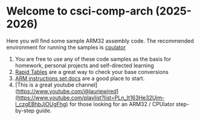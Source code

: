 # Welcome to csci-comp-arch (2025-2026)

Here you will find some sample ARM32 assembly code. The recommended environment for running the samples is [cpulator](https://cpulator.01xz.net/?sys=arm)

1. You are free to use any of these code samples as the basis for homework, personal projects and self-directed learning
1. [Rapid Tables](https://www.rapidtables.com/convert/number/hex-to-decimal.html?x=96) are a great way to check your base conversions
1. [ARM instructions set docs](https://developer.arm.com/documentation/den0013/d/Introduction-to-Assembly-Language/The-ARM-instruction-sets) are a good place to start.
1. [This is a great youtube channel](https://www.youtube.com/@lauriewired](https://www.youtube.com/playlist?list=PLn_It163He32Ujm-l_czgEBhbJjOUgFhg)
for those looking for an ARM32 / CPUlator step-by-step guide.
